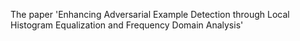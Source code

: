 The paper 'Enhancing Adversarial Example Detection through Local Histogram Equalization and Frequency Domain Analysis'
